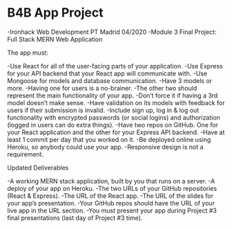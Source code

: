 # B4B App Project

-Ironhack Web Development PT Madrid 04/2020
-Module 3 Final Project: Full Stack MERN Web Application

The app must:

-Use React for all of the user-facing parts of your application.
-Use Express for your API backend that your React app will communicate with.
-Use Mongoose for models and database communication.
-Have 3 models or more.
-Having one for users is a no-brainer.
-The other two should represent the main functionality of your app.
-Don’t force it if having a 3rd model doesn’t make sense.
-Have validation on its models with feedback for users if their submission is invalid.
-Include sign up, log in & log out functionality with encrypted passwords (or social logins) and authorization (logged in users can do extra things).
-Have two repos on GitHub. One for your React application and the other for your Express API backend.
-Have at least 1 commit per day that you worked on it.
-Be deployed online using Heroku, so anybody could use your app.
-Responsive design is not a requirement.

Updated Deliverables

-A working MERN stack application, built by you that runs on a server.
-A deploy of your app on Heroku.
-The two URLs of your GitHub repositories (React & Express).
-The URL of the React app.
-The URL of the slides for your app’s presentation.
-Your GitHub repos should have the URL of your live app in the URL section.
-You must present your app during Project #3 final presentations (last day of Project #3 time).
